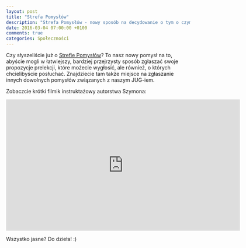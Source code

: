 ```yaml
---
layout: post
title: "Strefa Pomysłów"
description: "Strefa Pomysłów - nowy sposób na decydowanie o tym o czym chcielibyście usłyszeć na naszych spotkaniach"
date: 2016-03-04 07:00:00 +0100
comments: true
categories: Społeczności
---
```


Czy słyszeliście już o <a href="https://trello.com/b/fgZ5Gzah/strefa-pomys-ow" target="_blank">Strefie Pomysłów</a>? To nasz nowy pomysł na to, abyście mogli w łatwiejszy, bardziej przejrzysty sposób zgłaszać swoje propozycje prelekcji, które możecie wygłosić, ale również, o których chcielibyście posłuchać. Znajdziecie tam także miejsce na zgłaszanie innych dowolnych pomysłów związanych z&nbsp;naszym JUG-iem.

Zobaczcie krótki filmik instruktażowy autorstwa Szymona:

<div class="row text-center" style="margin-top: 10px; margin-bottom: 10px;">
  <div class="col-md-12">
    <iframe width="640" height="360" src="https://www.youtube.com/embed/GpTTXH1xJuk" frameborder="0" allowfullscreen></iframe>
  </div>
</div>

Wszystko jasne? Do dzieła! :)